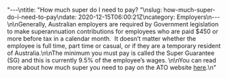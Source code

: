 "---\ntitle: \"How much super do I need to pay? \"\nslug: how-much-super-do-i-need-to-pay\ndate: 2020-12-15T06:00:21Z\ncategory: Employers\n---\n\nGenerally, Australian employers are required by Government legislation to make superannuation contributions for employees who are paid $450 or more before tax in a calendar month.  It doesn’t matter whether the employee is full time, part time or casual, or if they are a temporary resident of Australia.\n\nThe minimum you must pay is called the Super Guarantee (SG) and this is currently 9.5% of the employee’s wages. \n\nYou can read more about how much super you need to pay on the ATO website [here](https://www.ato.gov.au/business/super-for-employers/how-much-to-pay/).\n"